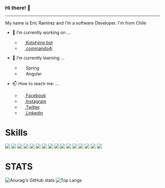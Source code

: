 ### Hi there! 👋

<hr>

My name is Eric Ramírez and I'm a software Developer. I'm from Chile

- 🔭 I’m currently working on ...
  - [<img width="16" heigth="16" src="https://cdn.discordapp.com/app-icons/386007907113762816/c5cbfcc5c98879b98710e4abdd8007d8.png"> Kotohime bot](https://github.com/EricRamirezS/Kotohime-bot)
  - [<img width="16" heigth="16" src="https://icon-library.com/images/java-icon-images/java-icon-images-8.jpg"> commando4j](https://github.com/EricRamirezS/commando4j)

- 🌱 I’m currently learning ...
  - <img width="16" heigth="16" src="https://www.bairesdev.com/wp-content/uploads/2020/07/Spring-Java-Framework-Logo-2-01.png"> Spring
  - <img width="16" heigth="16" src="https://th.bing.com/th/id/R.49b84b18b2184b24626a7a0d981e7347?rik=cAKEMKjFzTgHdA&pid=ImgRaw&r=0"> Angular


- 📫 How to reach me: ...
  - [<img width="16" heigth="16" src="https://i.pinimg.com/originals/30/99/af/3099aff4115ee20f43e3cdad04f59c48.png"> Facebook](https://www.facebook.com/EricRamirezS)
  - [<img width="16" heigth="16" src="https://upload.wikimedia.org/wikipedia/commons/thumb/e/e7/Instagram_logo_2016.svg/1200px-Instagram_logo_2016.svg.png"> Instagram](https://www.instagram.com/ericramirezs/)
  - [<img width="16" heigth="16" src="https://logodownload.org/wp-content/uploads/2014/09/twitter-logo-1-1.png"> Twitter](https://twitter.com/EricRamirezS1)
  - [<img width="16" heigth="16" src="https://encrypted-tbn0.gstatic.com/images?q=tbn:ANd9GcS94q2jCK6IBggwY6f8ITYtzxA33iIf3xLyLQ&usqp=CAU"> Linkedin](https://www.linkedin.com/in/ericramirezs/)

# Skills

![](https://img.shields.io/badge/OS-Windows-informational?style=flat&logo=Windows&logoColor=white&color=2bbc8a)
![](https://img.shields.io/badge/Editor-IntelliJ_IDEA-informational?style=flat&logo=intellij-idea&logoColor=white&color=2bbc8a)
![](https://img.shields.io/badge/Editor-WebStorm-informational?style=flat&logo=WebStorm&logoColor=white&color=2bbc8a)
![](https://img.shields.io/badge/Editor-PyCharm-informational?style=flat&logo=PyCharm&logoColor=white&color=2bbc8a)
![](https://img.shields.io/badge/Code-Java-informational?style=flat&logo=Java&logoColor=white&color=2bbc8a)
![](https://img.shields.io/badge/Code-Javascript-informational?style=flat&logo=Javascript&logoColor=white&color=2bbc8a)
![](https://img.shields.io/badge/Code-Python-informational?style=flat&logo=Python&logoColor=white&color=2bbc8a)
![](https://img.shields.io/badge/Code-C%23-informational?style=flat&logo=c_sharp&logoColor=white&color=2bbc8a)
![](https://img.shields.io/badge/Code-Lua-informational?style=flat&logo=lua&logoColor=white&color=2bbc8a)
![](https://img.shields.io/badge/Tools-PostgreSQL-informational?style=flat&logo=PostgreSQL&logoColor=white&color=2bbc8a)
![](https://img.shields.io/badge/Tools-Oracle_SQL-informational?style=flat&logo=Oracle&logoColor=white&color=2bbc8a)
![](https://img.shields.io/badge/Tools-Heroku-informational?style=flat&logo=Heroku&logoColor=white&color=2bbc8a)
![](https://img.shields.io/badge/Tools-Unity-informational?style=flat&logo=Unity&logoColor=white&color=2bbc8a)
![](https://img.shields.io/badge/Framework-Django-informational?style=flat&logo=Django&logoColor=white&color=2bbc8a)
![](https://img.shields.io/badge/Environment-NodeJS-informational?style=flat&logo=node.js&logoColor=white&color=2bbc8a)
![](https://img.shields.io/badge/Hardware-Arduino-informational?style=flat&logo=Arduino&logoColor=white&color=2bbc8a)


# STATS

![Anurag's GitHub stats](https://github-readme-stats.vercel.app/api?username=EricRamirezS&count_private=true) ![Top Langs](https://github-readme-stats.vercel.app/api/top-langs/?username=EricRamirezS)
<!--
**EricRamirezS/EricRamirezS** is a ✨ _special_ ✨ repository because its `README.md` (this file) appears on your GitHub profile.

Here are some ideas to get you started:

- 🔭 I’m currently working on ...
- 🌱 I’m currently learning ...
- 👯 I’m looking to collaborate on ...
- 🤔 I’m looking for help with ...
- 💬 Ask me about ...
- 📫 How to reach me: ...
- 😄 Pronouns: ...
- ⚡ Fun fact: ...
-->
